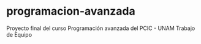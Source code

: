 # programacion-avanzada
Proyecto final del curso Programación avanzada del PCIC - UNAM
	Trabajo de Equipo
